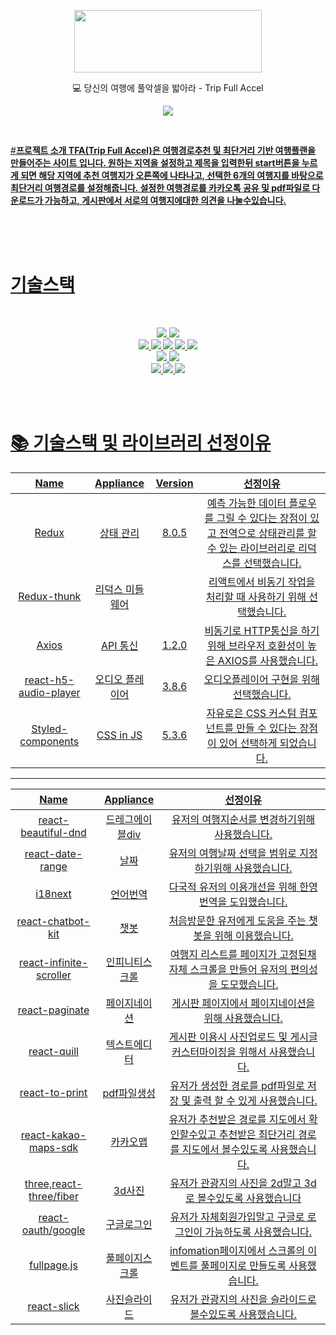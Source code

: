 <p align="center">
<img src="https://user-images.githubusercontent.com/109786486/210124465-eb67da95-ff29-4760-b7a2-ada665803394.png"  width="300" height="100">
</p>
<div align="center">
  
💻 당신의 여행에 풀악셀을 밟아라 - Trip Full Accel</br>
</div>
<div align="center">
  
<a href="https://accidental-loganberry-f27.notion.site/0be20fe3737f41619fcb7ded3c8bc576"><img src="https://img.shields.io/badge/Notion-%23000000.svg?style=for-the-badge&logo=notion&logoColor=white&link=https://balanced-desk-3a4.notion.site/EYAGI-06e6113484324fe8ba37ec83e5e70b8d/"/>
  
</div>
<br/>

#<strong>프로젝트 소개
TFA(Trip Full Accel)은 
여행경로추천 및 최단거리 기반 여행플랜을 만들어주는 사이트 입니다.
원하는 지역을 설정하고 제목을 입력한뒤 start버튼을 누르게 되면 해당 지역에 추천 여행지가 오른쪽에 나타나고, 선택한 6개의 여행지를 바탕으로 최단거리 여행경로를 설정해줍니다.
설정한 여행경로를 카카오톡 공유 및 pdf파일로 다운로드가 가능하고, 게시판에서 서로의 여행지에대한 의견을 나눌수있습니다.
<br />
<br />

<br />
<br />

# <strong>기술스택
<br/>
<p align="center">
<img src="https://img.shields.io/badge/Typescript-007FFF?style=&logo=TS&logoColor=white"/> 
 <img src="https://img.shields.io/badge/Visual Studio Code-007ACC?style=&logo=Visual Studio Code&logoColor=white"/>
<br>
<img src="https://img.shields.io/badge/React-61DAFB?style=&logo=React&logoColor=white"/>
<img src="https://img.shields.io/badge/Redux-764ABC?style=&logo=Redux&logoColor=white"/>
<img src="https://img.shields.io/badge/React Router-CA4245?style=&logo=React Router&logoColor=white"/>
<img src="https://img.shields.io/badge/Axios-6828e2?style="/>
<img src="https://img.shields.io/badge/Redux-Thunk-000000?style="/>
<br />
<img src="https://img.shields.io/badge/CSS-1572B6?style=&logo=CSS3&logoColor=white"/>

<img src="https://img.shields.io/badge/styled-components-DB7093?style=&logo=styled-components&logoColor=white"/>
<br>
 <img src="https://img.shields.io/badge/AWS Amplify-ff9900?style=&logo=AWS Amplify&logoColor=white"/>
 <img src="https://img.shields.io/badge/Gitflow-F05032?style=&logo=Git&logoColor=white"/>
 <img src="https://img.shields.io/badge/GitHub-181717?style=&logo=GitHub&logoColor=white"/> 
</p>
<br/>
<br/>

# 📚 <strong>기술스택 및 라이브러리 선정이유

|Name|Appliance|Version|선정이유|
|:---:|:---:|:---:|:---:|
|Redux|상태 관리|8.0.5|예측 가능한 데이터 플로우를 그릴 수 있다는 장점이 있고 전역으로 상태관리를 할 수 있는 라이브러리로 리덕스를 선택했습니다.|
|Redux-thunk|리덕스 미들웨어||리액트에서 비동기 작업을 처리할 때 사용하기 위해 선택했습니다.|
|Axios|API 통신|1.2.0|비동기로 HTTP통신을 하기 위해 브라우저 호환성이 높은 AXIOS를 사용했습니다.|
|react-h5-audio-player|오디오 플레이어|3.8.6|오디오플레이어 구현을 위해 선택했습니다.|
|Styled-components|CSS in JS|5.3.6|자유로은 CSS 커스텀 컴포넌트를 만들 수 있다는 장점이 있어 선택하게 되었습니다.|
----------------------------------
|Name|Appliance|선정이유|
|:---:|:---:|:---:|  
|react-beautiful-dnd|드레그에이블div|유저의 여행지순서를 변경하기위해 사용했습니다.|
|react-date-range|날짜|유저의 여행날짜 선택을 범위로 지정하기위해 사용했습니다.|
|i18next|언어번역|다국적 유저의 이용개선을 위해 한영 번역을 도입했습니다.|
|react-chatbot-kit|챗봇|처음방문한 유저에게 도움을 주는 챗봇을 위해 이용했습니다.|
|react-infinite-scroller|인피니티스크롤|여행지 리스트를 페이지가 고정된채 자체 스크롤을 만들어 유저의 편의성을 도모했습니다.|
|react-paginate|페이지네이션|게시판 페이지에서 페이지네이션을 위해 사용했습니다.|
|react-quill|텍스트에디터|게시판 이용시 사진업로드 및 게시글 커스터마이징을 위해서 사용했습니다.|
|react-to-print|pdf파일생성|유저가 생성한 경로를 pdf파일로 저장 및 출력 할 수 있게 사용했습니다.|
|react-kakao-maps-sdk|카카오맵|유저가 추천받은 경로를 지도에서 확인할수있고 추천받은 최단거리 경로를 지도에서 볼수있도록 사용했습니다.|
|three,react-three/fiber|3d사진|유저가 관광지의 사진을 2d말고 3d로 볼수있도록 사용했습니다|
|react-oauth/google|구글로그인|유저가 자체회원가입말고 구글로 로그인이 가능하도록 사용했습니다.|
|fullpage.js|풀페이지스크롤|infomation페이지에서 스크롤의 이벤트를 풀페이지로 만들도록 사용했습니다.|
|react-slick|사진슬라이드|유저가 관광지의 사진을 슬라이드로 볼수있도록 사용했습니다.|

